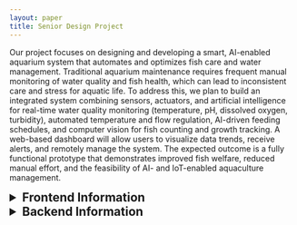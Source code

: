 ```yaml
---
layout: paper
title: Senior Design Project
---
```


Our project focuses on designing and developing a smart, AI-enabled aquarium system that automates and optimizes fish 
care and water management. Traditional aquarium maintenance requires frequent manual monitoring of water quality and
fish health, which can lead to inconsistent care and stress for aquatic life. To address this, we plan to build an 
integrated system combining sensors, actuators, and artificial intelligence for real-time water quality monitoring 
(temperature, pH, dissolved oxygen, turbidity), automated temperature and flow regulation, AI-driven feeding schedules, 
and computer vision for fish counting and growth tracking. A web-based dashboard will allow users to visualize data trends,
receive alerts, and remotely manage the system. The expected outcome is a fully functional prototype that demonstrates improved
fish welfare, reduced manual effort, and the feasibility of AI- and IoT-enabled aquaculture management.

<details>
    <summary style="font-size:1.5em; font-weight:bold;">Frontend Information</summary>
    <p>
    While my team has not decided on a frontend solution yet I have put my hat in the ring for sveltejs (web) and
    svelte native (app). We are not 100% sure that an appgit is going to be plausible to develop on top of the web environment,
    but I think that using svelte js and native for the frameworks will make it a consistent development experience.
    </p>
</details>

<details>
    <summary style="font-size:1.5em; font-weight:bold;">Backend Information</summary>
    <p>
    Below is an example of the .NET WEB API, which is what we are using for the backend of the project. While we 
    have not started actual backend development below is an example of a simple http request handler for recieving temperature
    information from the arduino. While I do not have the request made to request from the arduino, as we do not have the hardware yet,      this demostrates the general idea. [Though it will have to be async as it is waiting on the arduino] 
    </p>
    <pre style="background-color:#2d2d2d;color:#c678dd;padding:10px;border-radius:5px;overflow-x:auto;font-family:monospace;">
app.MapGet("/tanktemperature", () =>
{
    //TODO HTTP GET REQUEST TO ARDUINO BACKEND
    int temp = 0;
    return temp;
})
.WithName("GetTankTemperature");

app.Run();
    </pre>
</details>


    
